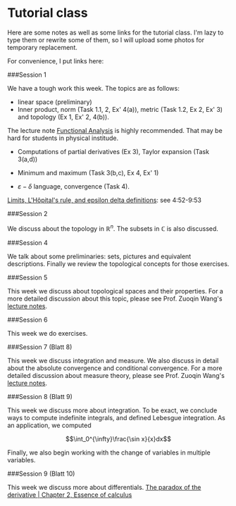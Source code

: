 # Tutorial class
Here are some notes as well as some links for the tutorial class. I'm lazy to type them or rewrite some of them, so I will upload some photos for temporary replacement.



For convenience, I put links here:

###Session 1

We have a tough work this week. The topics are as follows:


- linear space (preliminary)
- Inner product, norm (Task 1.1, 2, Ex' 4(a)), metric (Task 1.2, Ex 2, Ex' 3) and topology (Ex 1, Ex' 2, 4(b)). 

The lecture note [Functional Analysis](http://staff.ustc.edu.cn/~wangzuoq/Courses/15F-FA/index.html) is highly recommended. That may be hard for students in physical institude.

- Computations of partial derivatives (Ex 3), Taylor expansion (Task 3(a,d))


- Minimum and maximum  (Task 3(b,c), Ex 4, Ex' 1)

- $\varepsilon-\delta$ language, convergence (Task 4).

[Limits, L'Hôpital's rule, and epsilon delta definitions](https://www.youtube.com/watch?v=kfF40MiS7zA): see 4:52-9:53

###Session 2

We discuss about the topology in $\mathbb{R}^n$. The subsets in $\mathbb{C}$ is also discussed.

###Session 4

We talk about some preliminaries: sets, pictures and equivalent descriptions. Finally we review the topological concepts for those exercises.

###Session 5

This week we discuss about topological spaces and their properties. For a more detailed discussion about this topic, please see Prof. Zuoqin Wang's [lecture notes](http://staff.ustc.edu.cn/~wangzuoq/Courses/19S-Topology/index.html).

###Session 6

This week we do exercises.

###Session 7 (Blatt 8)

This week we discuss integration and measure. We also discuss in detail about the absolute convergence and conditional convergence. For a more detailed discussion about measure theory, please see Prof. Zuoqin Wang's [lecture notes](http://staff.ustc.edu.cn/~wangzuoq/Courses/18S-RealAnalysis/index.html).

###Session 8 (Blatt 9)

This week we discuss more about integration. To be exact, we conclude ways to compute indefinite integrals, and defined Lebesgue integration. As an application, we computed

$$\int_0^{\infty}\frac{\sin x}{x}dx$$

Finally, we also begin working with the change of variables in multiple variables.

###Session 9 (Blatt 10)

This week we discuss more about differentials.
[The paradox of the derivative | Chapter 2, Essence of calculus](https://www.youtube.com/watch?v=9vKqVkMQHKk&list=PL0-GT3co4r2wlh6UHTUeQsrf3mlS2lk6x&index=2)